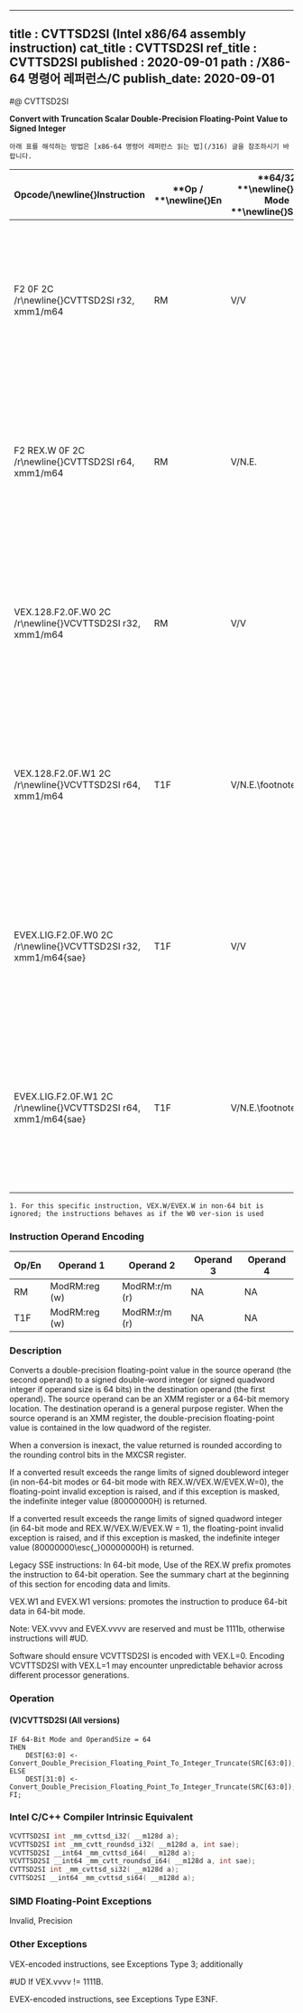 ----------------------------
title : CVTTSD2SI (Intel x86/64 assembly instruction)
cat_title : CVTTSD2SI
ref_title : CVTTSD2SI
published : 2020-09-01
path : /X86-64 명령어 레퍼런스/C
publish_date: 2020-09-01
----------------------------


#@ CVTTSD2SI

**Convert with Truncation Scalar Double-Precision Floating-Point Value to Signed Integer**

```lec-info
아래 표를 해석하는 방법은 [x86-64 명령어 레퍼런스 읽는 법](/316) 글을 참조하시기 바랍니다.
```

|**Opcode/**\newline{}**Instruction**|**Op / **\newline{}**En**|**64/32 **\newline{}**bit Mode **\newline{}**Support**|**CPUID **\newline{}**Feature **\newline{}**Flag**|**Description**|
|------------------------------------|-------------------------|------------------------------------------------------|--------------------------------------------------|---------------|
|F2 0F 2C /r\newline{}CVTTSD2SI r32, xmm1/m64|RM|V/V|SSE2|Convert one double-precision floating-point value from xmm1/m64 to one signed doubleword integer in r32 using truncation.|
|F2 REX.W 0F 2C /r\newline{}CVTTSD2SI r64, xmm1/m64|RM|V/N.E.|SSE2|Convert one double-precision floating-point value from xmm1/m64 to one signed quadword integer in r64 using truncation.|
|VEX.128.F2.0F.W0 2C /r\newline{}VCVTTSD2SI r32, xmm1/m64|RM|V/V|AVX|Convert one double-precision floating-point value from xmm1/m64 to one signed doubleword integer in r32 using truncation.|
|VEX.128.F2.0F.W1 2C /r\newline{}VCVTTSD2SI r64, xmm1/m64|T1F|V/N.E.\footnote{1}|AVX|Convert one double-precision floating-point value from xmm1/m64 to one signed quadword integer in r64 using truncation.|
|EVEX.LIG.F2.0F.W0 2C /r\newline{}VCVTTSD2SI r32, xmm1/m64{sae}|T1F|V/V|AVX512F|Convert one double-precision floating-point value from xmm1/m64 to one signed doubleword integer in r32 using truncation.|
|EVEX.LIG.F2.0F.W1 2C /r\newline{}VCVTTSD2SI r64, xmm1/m64{sae}|T1F|V/N.E.\footnote{1}|AVX512F|Convert one double-precision floating-point value from xmm1/m64 to one signed quadword integer in r64 using truncation.|
||||||

```note
1. For this specific instruction, VEX.W/EVEX.W in non-64 bit is ignored; the instructions behaves as if the W0 ver-sion is used
```
### Instruction Operand Encoding


|Op/En|Operand 1|Operand 2|Operand 3|Operand 4|
|-----|---------|---------|---------|---------|
|RM|ModRM:reg (w)|ModRM:r/m (r)|NA|NA|
|T1F|ModRM:reg (w)|ModRM:r/m (r)|NA|NA|
### Description


Converts a double-precision floating-point value in the source operand (the second operand) to a signed double-word integer (or signed quadword integer if operand size is 64 bits) in the destination operand (the first operand). The source operand can be an XMM register or a 64-bit memory location. The destination operand is a general purpose register. When the source operand is an XMM register, the double-precision floating-point value is contained in the low quadword of the register. 

When a conversion is inexact, the value returned is rounded according to the rounding control bits in the MXCSR register. 

If a converted result exceeds the range limits of signed doubleword integer (in non-64-bit modes or 64-bit mode with REX.W/VEX.W/EVEX.W=0), the floating-point invalid exception is raised, and if this exception is masked, the indefinite integer value (80000000H) is returned.

If a converted result exceeds the range limits of signed quadword integer (in 64-bit mode and REX.W/VEX.W/EVEX.W = 1), the floating-point invalid exception is raised, and if this exception is masked, the indefinite integer value (80000000\esc{_}00000000H) is returned.

Legacy SSE instructions: In 64-bit mode, Use of the REX.W prefix promotes the instruction to 64-bit operation. See the summary chart at the beginning of this section for encoding data and limits.

VEX.W1 and EVEX.W1 versions: promotes the instruction to produce 64-bit data in 64-bit mode.

Note: VEX.vvvv and EVEX.vvvv are reserved and must be 1111b, otherwise instructions will #UD.



Software should ensure VCVTTSD2SI is encoded with VEX.L=0. Encoding VCVTTSD2SI with VEX.L=1 may encounter unpredictable behavior across different processor generations.


### Operation
#### (V)CVTTSD2SI (All versions)
```info-verb
IF 64-Bit Mode and OperandSize = 64
THEN
    DEST[63:0] <-  Convert_Double_Precision_Floating_Point_To_Integer_Truncate(SRC[63:0]);
ELSE
    DEST[31:0] <-  Convert_Double_Precision_Floating_Point_To_Integer_Truncate(SRC[63:0]);
FI;
```

### Intel C/C++ Compiler Intrinsic Equivalent

```cpp
VCVTTSD2SI int _mm_cvttsd_i32( __m128d a);
VCVTTSD2SI int _mm_cvtt_roundsd_i32( __m128d a, int sae);
VCVTTSD2SI __int64 _mm_cvttsd_i64( __m128d a);
VCVTTSD2SI __int64 _mm_cvtt_roundsd_i64( __m128d a, int sae);
CVTTSD2SI int _mm_cvttsd_si32( __m128d a);
CVTTSD2SI __int64 _mm_cvttsd_si64( __m128d a);
```
### SIMD Floating-Point Exceptions


Invalid, Precision

### Other Exceptions


VEX-encoded instructions, see Exceptions Type 3; additionally

#UD If VEX.vvvv != 1111B.

EVEX-encoded instructions, see Exceptions Type E3NF.

